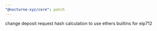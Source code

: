 ```yaml
---
"@nocturne-xyz/core": patch
---
```


change deposit request hash calculation to use ethers builtins for eip712
